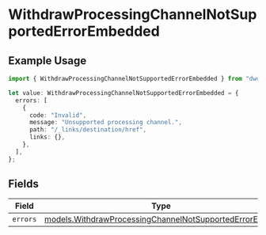 # WithdrawProcessingChannelNotSupportedErrorEmbedded

## Example Usage

```typescript
import { WithdrawProcessingChannelNotSupportedErrorEmbedded } from "dwolla/models";

let value: WithdrawProcessingChannelNotSupportedErrorEmbedded = {
  errors: [
    {
      code: "Invalid",
      message: "Unsupported processing channel.",
      path: "/_links/destination/href",
      links: {},
    },
  ],
};
```

## Fields

| Field                                                                                                                    | Type                                                                                                                     | Required                                                                                                                 | Description                                                                                                              |
| ------------------------------------------------------------------------------------------------------------------------ | ------------------------------------------------------------------------------------------------------------------------ | ------------------------------------------------------------------------------------------------------------------------ | ------------------------------------------------------------------------------------------------------------------------ |
| `errors`                                                                                                                 | [models.WithdrawProcessingChannelNotSupportedErrorError](../models/withdrawprocessingchannelnotsupportederrorerror.md)[] | :heavy_minus_sign:                                                                                                       | N/A                                                                                                                      |